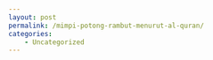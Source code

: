 ```yaml
---
layout: post
permalink: /mimpi-potong-rambut-menurut-al-quran/
categories:
    - Uncategorized
---
```


